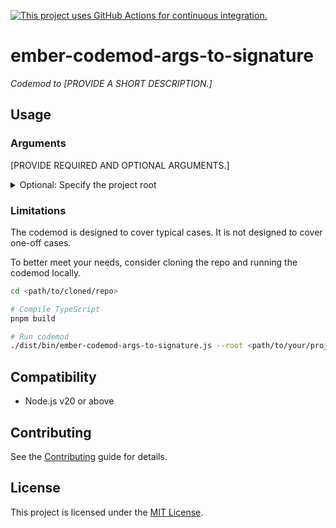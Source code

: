 [![This project uses GitHub Actions for continuous integration.](https://github.com/<your-github-handle>/ember-codemod-args-to-signature/actions/workflows/ci.yml/badge.svg)](https://github.com/<your-github-handle>/ember-codemod-args-to-signature/actions/workflows/ci.yml)

# ember-codemod-args-to-signature

_Codemod to [PROVIDE A SHORT DESCRIPTION.]_


## Usage

### Arguments

[PROVIDE REQUIRED AND OPTIONAL ARGUMENTS.]

<details>

<summary>Optional: Specify the project root</summary>

Pass `--root` to run the codemod somewhere else (i.e. not in the current directory).

```sh
npx ember-codemod-args-to-signature --root <path/to/your/project>
```

</details>


### Limitations

The codemod is designed to cover typical cases. It is not designed to cover one-off cases.

To better meet your needs, consider cloning the repo and running the codemod locally.

```sh
cd <path/to/cloned/repo>

# Compile TypeScript
pnpm build

# Run codemod
./dist/bin/ember-codemod-args-to-signature.js --root <path/to/your/project>
```


## Compatibility

- Node.js v20 or above


## Contributing

See the [Contributing](CONTRIBUTING.md) guide for details.


## License

This project is licensed under the [MIT License](LICENSE.md).
